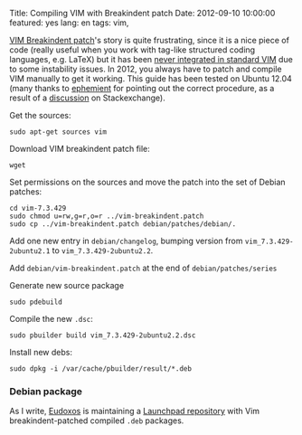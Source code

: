 Title: Compiling VIM with Breakindent patch
Date:  2012-09-10 10:00:00
featured: yes
lang: en
tags: vim,

[VIM Breakindent patch][1]'s story is quite frustrating, since it is a nice piece of code (really useful when you work with tag-like structured coding languages, e.g. LaTeX) but it has been [never integrated in standard VIM][2] due to some instability issues. In 2012, you always have to patch and compile VIM manually to get it working. This guide has been tested on Ubuntu 12.04 (many thanks to [ephemient][5] for pointing out the correct procedure, as a result of a [discussion][6] on Stackexchange).

Get the sources:

	sudo apt-get sources vim

Download VIM breakindent patch file:

	wget

Set permissions on the sources and move the patch into the set of Debian patches:

	cd vim-7.3.429
	sudo chmod u=rw,g=r,o=r ../vim-breakindent.patch
	sudo cp ../vim-breakindent.patch debian/patches/debian/.

Add one new entry in `debian/changelog`, bumping version from `vim_7.3.429-2ubuntu2.1` to `vim_7.3.429-2ubuntu2.2`.

Add `debian/vim-breakindent.patch` at the end of `debian/patches/series`

Generate new source package

	sudo pdebuild

Compile the new `.dsc`:

	sudo pbuilder build vim_7.3.429-2ubuntu2.2.dsc

Install new debs:

	sudo dpkg -i /var/cache/pbuilder/result/*.deb

### Debian package ###
As I write, [Eudoxos][3] is maintaining a [Launchpad repository][4] with Vim breakindent-patched compiled `.deb` packages.

   [1]: https://retracile.net/wiki/VimBreakIndent
   [2]: https://groups.google.com/forum/#!msg/vim_dev/VdMLVy_ZS2I/KsRNkREcBhgJ
   [3]: http://stackoverflow.com/users/761090/eudoxos
   [4]: https://launchpad.net/~eudoxos/+archive/ppa
   [5]: http://stackoverflow.com/users/20713/ephemient
   [6]: http://stackoverflow.com/questions/10998516/compiling-vim-with-breakindent-patch
